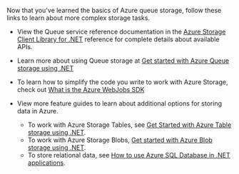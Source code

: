 Now that you've learned the basics of Azure queue storage, follow these links to learn about more complex storage tasks.

- View the Queue service reference documentation in the [Azure Storage Client Library for .NET](http://go.microsoft.com/fwlink/?LinkID=390731) reference for complete details about available APIs.
- Learn more about using Queue storage at [Get started with Azure Queue storage using .NET](../articles/storage/storage-dotnet-how-to-use-queues.md)

- To learn how to simplify the code you write to work with Azure Storage, check out [What is the Azure WebJobs SDK](../articles/app-service-web/websites-dotnet-webjobs-sdk.md)
- View more feature guides to learn about additional options for storing data in Azure.
  - To work with Azure Storage Tables, see [Get Started with Azure Table storage using .NET](../articles/storage/storage-dotnet-how-to-use-tables.md).
  - To work with Azure Storage Blobs, [Get started with Azure Blob storage using .NET](../articles/storage/storage-dotnet-how-to-use-blobs.md).
  - To store relational data, see [How to use Azure SQL Database in .NET applications](/documentation/articles/sql-database-dotnet-how-to-use/).